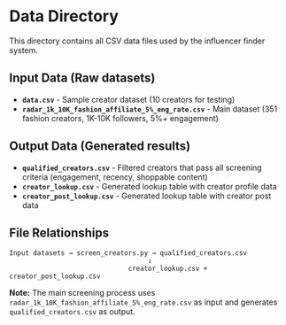 # Data Directory

This directory contains all CSV data files used by the influencer finder system.

## Input Data (Raw datasets)
- **`data.csv`** - Sample creator dataset (10 creators for testing)
- **`radar_1k_10K_fashion_affiliate_5%_eng_rate.csv`** - Main dataset (351 fashion creators, 1K-10K followers, 5%+ engagement)

## Output Data (Generated results)
- **`qualified_creators.csv`** - Filtered creators that pass all screening criteria (engagement, recency, shoppable content)
- **`creator_lookup.csv`** - Generated lookup table with creator profile data
- **`creator_post_lookup.csv`** - Generated lookup table with creator post data

## File Relationships
```
Input datasets → screen_creators.py → qualified_creators.csv
                                   ↓
                              creator_lookup.csv + creator_post_lookup.csv
```

**Note:** The main screening process uses `radar_1k_10K_fashion_affiliate_5%_eng_rate.csv` as input and generates `qualified_creators.csv` as output.